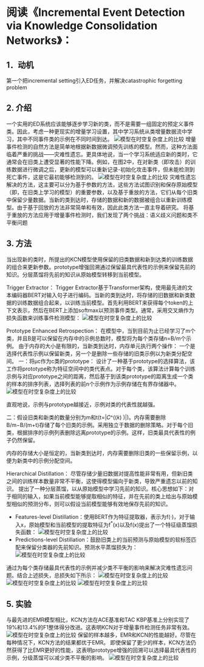# 阅读《Incremental Event Detection via Knowledge Consolidation Networks》：

## 1．动机
第一个把incremental setting引入ED任务，并解决catastrophic forgetting problem


## 2. 介绍
一个实用的ED系统应该能够逐步学习新的类，而不是需要一组固定的预定义事件类。因此，考虑一种更现实的增量学习设置，其中学习系统从类增量数据流中学习，其中不同事件类的示例在不同时间到达。
![模型在时空复杂度上的比较](https://raw.githubusercontent.com/Gun-God/PublicRes/main/img/kcn1.png)
增量事件检测的自然方法是简单地根据新数据微调预先训练的模型。然而，这种方法面临着严重的挑战——灾难性遗忘。更具体地说，当一个学习系统适应新的类时，它通常会在旧类上遭受显著的性能下降。例如，在图2中，在对新类（即攻击）的训练数据进行微调之后，更新的模型可以重新记录-初始化攻击事件，但未能检测到死亡事件，这是它最初能够检测到的。
![模型在时空复杂度上的比较](https://raw.githubusercontent.com/Gun-God/PublicRes/main/img/kcn2.png)
灾难性遗忘解决的方法，这主要可以分为基于参数的方法，这些方法试图识别和保存原始模型（即，在旧类上学习的模型）的重要参数，以及基于重放的方法，它们从每个旧类中保留少量数据。当新的类到达时，存储的数据和新的数据被组合以重新训练模型。由于基于回放的方法非常简单和有效，因此此类方法一直主导着研究。
将基于重放的方法应用于增量事件检测时，我们发现了两个挑战：语义歧义问题和类不平衡问题

## 3. 方法
当出现新的类时，所提出的KCN模型使用保留的旧类数据和新到达类的训练数据的组合来更新参数。prototype增强回溯通过保留最具代表性的示例来保留先前的知识。分层蒸馏将先前的知识从原始模型转移到当前模型。

Trigger Extractor：
Trigger Extractor基于Transformer架构，使用最先进的文本编码器BERT对输入句子进行编码。当新的类到达时，将存储的旧数据和新类数据的训练数据组合起来，以训练当前模型。首先利用BERT来获得每个token的上下文表示，然后在BERT上添加softmax以预测事件类型。通常，采用交叉熵作为损失函数来训练事件检测模型：
![模型在时空复杂度上的比较](https://raw.githubusercontent.com/Gun-God/PublicRes/main/img/kcn3.png)

Prototype Enhanced Retrospection：
在模型中，当到目前为止已经学习了m个类，并且B是可以保留在内存中的示例总数时，模型将为每个类存储n=B/m个示例。
由于内存的大小是有限的，当新类到达时，内存单元执行两个操作：
一个是选择代表性示例以保留新类，另一个是删除一些存储的旧类示例以为新类分配空间。
一：将µc作为c类的prototype：
设计了一种基于prototype的选择算法，该工作将prototype称为特征空间中的类代表点。对于每个类，该算法计算每个训练示例与对应prototype之间的距离，然后基于到该类prototype的距离生成一个类的样本的排序列表，选择列表的前n个示例作为示例存储在有界存储器中。
![模型在时空复杂度上的比较](https://raw.githubusercontent.com/Gun-God/PublicRes/main/img/kcn4.png)

直观地说，示例与prototype越接近，示例对类的代表性就越强。

二：假设旧类和新类的数量分别为m和t(t=|𝐶^((𝑘) )|)。内存需要删除B/m−B/(m+t)存储了每个旧类的示例。采用独立于数据的删除策略。对于每个旧类，根据排序的示例列表删除远离prototype的示例。这样，旧类最具代表性的例子仍然保留。

内存的存储大小是恒定的，当新类到达时，内存需要删除旧类的一些保留示例，以便为新类中的示例分配空间。

Hierarchical Distillation：
尽管存储少量旧数据对提高性能非常有用，但新旧类之间的训练样本数量非常不平衡，这使得模型偏向于新类，导致严重遗忘以前的知识。
提出了一种分层蒸馏，以从原始模型中学习先前的知识。核心思想如下：对于相同的输入，如果当前模型能够提取相似的特征，并在先前的类上给出与原始模型相似的预测分布，则可以假设当前模型能够有效地保存先前的知识。
* Features-level Distillation：使用BERT作为特征提取器，表示为f(·)，对于输入x，原始模型和当前模型的提取特征为f<sup>*</sup>(x)以及f(x)提出了一个特征级蒸馏损失函数：
![模型在时空复杂度上的比较](https://raw.githubusercontent.com/Gun-God/PublicRes/main/img/kcn5.png)
* Predictions-level Distillation：鼓励旧类上的当前预测与原始模型的软标签匹配来保留分类器的先前知识。预测水平蒸馏损失为：
![模型在时空复杂度上的比较](https://raw.githubusercontent.com/Gun-God/PublicRes/main/img/kcn6.png)

通过为每个类存储最具代表性的示例并减少类不平衡的影响来解决灾难性遗忘问题。结合上述损失，总损失如下所示：
![模型在时空复杂度上的比较](https://raw.githubusercontent.com/Gun-God/PublicRes/main/img/kcn7.png)
![模型在时空复杂度上的比较](https://raw.githubusercontent.com/Gun-God/PublicRes/main/img/kcn8.png)
![模型在时空复杂度上的比较](https://raw.githubusercontent.com/Gun-God/PublicRes/main/img/kcn9.png)


## 5. 实验
与最先进的EMR模型相比，KCN方法在ACE基准和TAC KBP基准上分别实现了19%和13.4%的F1整体得分改进。这表明KCN对于增量事件检测任务非常有效。
![模型在时空复杂度上的比较](https://raw.githubusercontent.com/Gun-God/PublicRes/main/img/kcn10.png)
保留的样本越多，EMR和KCN的性能越好。尽管在每种情况下，KCN方法的结果都优于EMR。
即使保留了更少的样本，KCN方法仍然获得了比EMR更好的性能，这表明prototype增强的回溯可以选择最具代表性的示例，分级蒸馏可以减少类不平衡的影响。
![模型在时空复杂度上的比较](https://raw.githubusercontent.com/Gun-God/PublicRes/main/img/kcn11.png)

